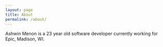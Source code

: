 ```yaml
---
layout: page
title: About
permalink: /about/
---
```


Ashwin Menon is a 23 year old software developer currently working for Epic, Madison, WI.
